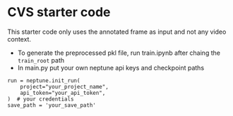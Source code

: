 # CVS starter code
This starter code only uses the annotated frame as input and not any video context.

- To generate the preprocessed pkl file, run train.ipynb after chaing the  `train_root` path
- In main.py put your own neptune api keys and checkpoint paths
```
run = neptune.init_run(
    project="your_project_name",
    api_token="your_api_token",
)  # your credentials
save_path = 'your_save_path'
```
